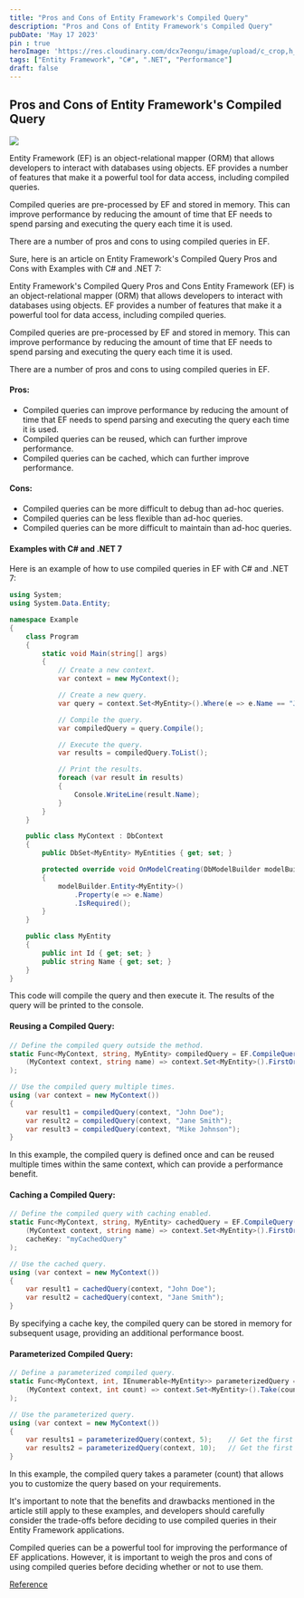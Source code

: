 ```yaml
---
title: "Pros and Cons of Entity Framework's Compiled Query"
description: "Pros and Cons of Entity Framework's Compiled Query"
pubDate: 'May 17 2023'
pin : true
heroImage: 'https://res.cloudinary.com/dcx7eongu/image/upload/c_crop,h_653,q_auto,w_1306/v1699812510/dotnet-image_ld6fjg.png'
tags: ["Entity Framework", "C#", ".NET", "Performance"]
draft: false
---
```


## Pros and Cons of Entity Framework's Compiled Query

![](https://learn.microsoft.com/en-us/ef/ef6/media/net45logscale.png)

Entity Framework (EF) is an object-relational mapper (ORM) that allows developers to interact with databases using objects. EF provides a number of features that make it a powerful tool for data access, including compiled queries.

Compiled queries are pre-processed by EF and stored in memory. This can improve performance by reducing the amount of time that EF needs to spend parsing and executing the query each time it is used.

There are a number of pros and cons to using compiled queries in EF.


Sure, here is an article on Entity Framework's Compiled Query Pros and Cons with Examples with C# and .NET 7:

Entity Framework's Compiled Query Pros and Cons
Entity Framework (EF) is an object-relational mapper (ORM) that allows developers to interact with databases using objects. EF provides a number of features that make it a powerful tool for data access, including compiled queries.

Compiled queries are pre-processed by EF and stored in memory. This can improve performance by reducing the amount of time that EF needs to spend parsing and executing the query each time it is used.

There are a number of pros and cons to using compiled queries in EF.

#### Pros:

- Compiled queries can improve performance by reducing the amount of time that EF needs to spend parsing and executing the query each time it is used.
- Compiled queries can be reused, which can further improve performance.
- Compiled queries can be cached, which can further improve performance.

#### Cons:

- Compiled queries can be more difficult to debug than ad-hoc queries.
- Compiled queries can be less flexible than ad-hoc queries.
- Compiled queries can be more difficult to maintain than ad-hoc queries.

#### Examples with C# and .NET 7

Here is an example of how to use compiled queries in EF with C# and .NET 7:

```csharp
using System;
using System.Data.Entity;

namespace Example
{
    class Program
    {
        static void Main(string[] args)
        {
            // Create a new context.
            var context = new MyContext();

            // Create a new query.
            var query = context.Set<MyEntity>().Where(e => e.Name == "John Doe");

            // Compile the query.
            var compiledQuery = query.Compile();

            // Execute the query.
            var results = compiledQuery.ToList();

            // Print the results.
            foreach (var result in results)
            {
                Console.WriteLine(result.Name);
            }
        }
    }

    public class MyContext : DbContext
    {
        public DbSet<MyEntity> MyEntities { get; set; }

        protected override void OnModelCreating(DbModelBuilder modelBuilder)
        {
            modelBuilder.Entity<MyEntity>()
                .Property(e => e.Name)
                .IsRequired();
        }
    }

    public class MyEntity
    {
        public int Id { get; set; }
        public string Name { get; set; }
    }
}
```
This code will compile the query and then execute it. The results of the query will be printed to the console.

#### Reusing a Compiled Query:

```csharp
// Define the compiled query outside the method.
static Func<MyContext, string, MyEntity> compiledQuery = EF.CompileQuery(
    (MyContext context, string name) => context.Set<MyEntity>().FirstOrDefault(e => e.Name == name)
);

// Use the compiled query multiple times.
using (var context = new MyContext())
{
    var result1 = compiledQuery(context, "John Doe");
    var result2 = compiledQuery(context, "Jane Smith");
    var result3 = compiledQuery(context, "Mike Johnson");
}
```
In this example, the compiled query is defined once and can be reused multiple times within the same context, which can provide a performance benefit.

#### Caching a Compiled Query:
 
```csharp
// Define the compiled query with caching enabled.
static Func<MyContext, string, MyEntity> cachedQuery = EF.CompileQuery(
    (MyContext context, string name) => context.Set<MyEntity>().FirstOrDefault(e => e.Name == name),
    cacheKey: "myCachedQuery"
);

// Use the cached query.
using (var context = new MyContext())
{
    var result1 = cachedQuery(context, "John Doe");
    var result2 = cachedQuery(context, "Jane Smith");
}
```

By specifying a cache key, the compiled query can be stored in memory for subsequent usage, providing an additional performance boost.

#### Parameterized Compiled Query:
    
```csharp
// Define a parameterized compiled query.
static Func<MyContext, int, IEnumerable<MyEntity>> parameterizedQuery = EF.CompileQuery(
    (MyContext context, int count) => context.Set<MyEntity>().Take(count)
);

// Use the parameterized query.
using (var context = new MyContext())
{
    var results1 = parameterizedQuery(context, 5);    // Get the first 5 entities.
    var results2 = parameterizedQuery(context, 10);   // Get the first 10 entities.
}
```

In this example, the compiled query takes a parameter (count) that allows you to customize the query based on your requirements.

It's important to note that the benefits and drawbacks mentioned in the article still apply to these examples, and developers should carefully consider the trade-offs before deciding to use compiled queries in their Entity Framework applications. 

Compiled queries can be a powerful tool for improving the performance of EF applications. However, it is important to weigh the pros and cons of using compiled queries before deciding whether or not to use them.

[Reference](https://docs.microsoft.com/en-us/ef/ef6/fundamentals/performance/perf-whitepaper#compiled-queries)



